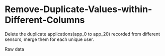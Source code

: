 # Remove-Duplicate-Values-within-Different-Columns
Delete the duplicate applications(app_0 to app_20) recorded from different sensors, merge them for each unique user.

Raw data
